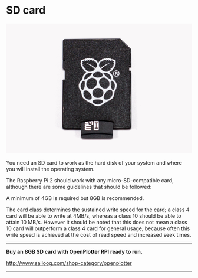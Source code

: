 # SD card

![](sd.png)

You need an SD card to work as the hard disk of your system and where you will install the operating system.

The Raspberry Pi 2 should work with any micro-SD-compatible card, although there are some guidelines that should be followed:

A minimum of 4GB is required but 8GB is recommended.

The card class determines the sustained write speed for the card; a class 4 card will be able to write at 4MB/s, whereas a class 10 should be able to attain 10 MB/s. However it should be noted that this does not mean a class 10 card will outperform a class 4 card for general usage, because often this write speed is achieved at the cost of read speed and increased seek times.

---

**Buy an 8GB SD card with OpenPlotter RPI ready to run.**

http://www.sailoog.com/shop-category/openplotter

---